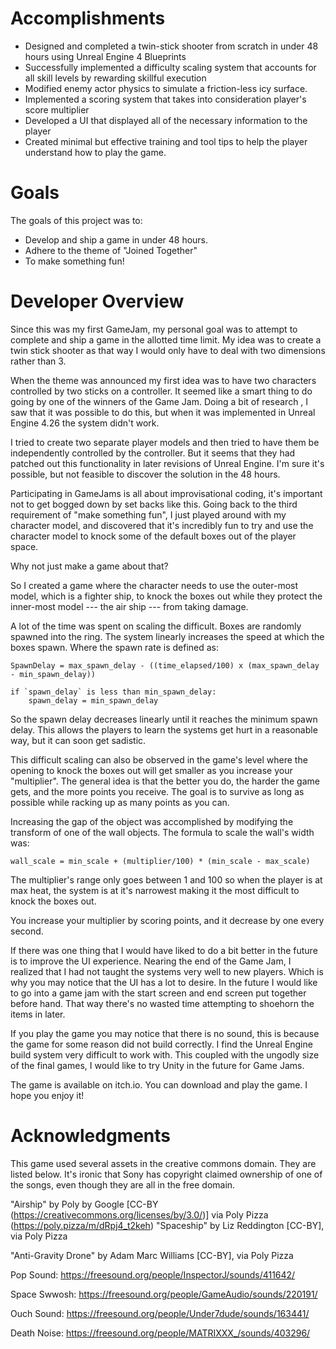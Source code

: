 # Accomplishments
- Designed and completed a twin-stick shooter from scratch in under 48 hours using Unreal Engine 4 Blueprints
- Successfully implemented a difficulty scaling system that accounts for all skill levels by rewarding skillful execution
- Modified enemy actor physics to simulate a friction-less icy surface.
- Implemented a scoring system that takes into consideration player's score multiplier
- Developed a UI that displayed all of the necessary information to the player
- Created minimal but effective training and tool tips to help the player understand how to play the game.

# Goals

The goals of this project was to:
- Develop and ship a game in under 48 hours.
- Adhere to the theme of "Joined Together"
- To make something fun!

# Developer Overview

Since this was my first GameJam, my personal goal was to attempt to complete and ship a game in the allotted time limit. My idea was to create a twin stick shooter as that way I would only have to deal with two dimensions rather than 3.

When the theme was announced my first idea was to have two characters controlled by two sticks on a controller. It seemed like a smart thing to do going by one of the winners of the Game Jam. Doing a bit of research , I saw that it was possible to do this, but when it was implemented in Unreal Engine 4.26 the system didn't work.

I tried to create two separate player models and then tried to have them be independently controlled by the controller. But it seems that they had patched out this functionality in later revisions of Unreal Engine. I'm sure it's possible, but not feasible to discover the solution in the 48 hours.

Participating in GameJams is all about improvisational coding, it's important not to get bogged down by set backs like this. Going back to the third requirement of "make something fun", I just played around with my character model, and discovered that it's incredibly fun to try and use the character model to knock some of the default boxes out of the player space.

Why not just make a game about that?

So I created a game where the character needs to use the outer-most model, which is a fighter ship, to knock the boxes out while they protect the inner-most model --- the air ship --- from taking damage.

A lot of the time was spent on scaling the difficult. Boxes are randomly spawned into the ring. The system linearly increases the speed at which the boxes spawn. Where the spawn rate is defined as:

``` 
SpawnDelay = max_spawn_delay - ((time_elapsed/100) x (max_spawn_delay - min_spawn_delay)) 

if `spawn_delay` is less than min_spawn_delay:
    spawn_delay = min_spawn_delay
```
 

So the spawn delay decreases linearly until it reaches the minimum spawn delay. This allows the players to learn the systems get hurt in a reasonable way, but it can soon get sadistic.

This difficult scaling can also be observed in the game's level where the opening to knock the boxes out will get smaller as you increase your "multiplier". The general idea is that the better you do, the harder the game gets, and the more points you receive. The goal is to survive as long as possible while racking up as many points as you can.

Increasing the gap of the object was accomplished by modifying the transform of one of the wall objects. The formula to scale the wall's width was:

```
wall_scale = min_scale + (multiplier/100) * (min_scale - max_scale)
```

The multiplier's range only goes between 1 and 100 so when the player is at max heat, the system is at it's narrowest making it the most difficult to knock the boxes out.

You increase your multiplier by scoring points, and it decrease by one every second.

If there was one thing that I would have liked to do a bit better in the future is to improve the UI experience. Nearing the end of the Game Jam, I realized that I had not taught the systems very well to new players. Which is why you may notice that the UI has a lot to desire. In the future I would like to go into a game jam with the start screen and end screen put together before hand. That way there's no wasted time attempting to shoehorn the items in later.

If you play the game you may notice that there is no sound, this is because the game for some reason did not build correctly. I find the Unreal Engine build system very difficult to work with. This coupled with the ungodly size of the final games, I would like to try Unity in the future for Game Jams.

The game is available on itch.io. You can download and play the game. I hope you enjoy it!
 
# Acknowledgments

This game used several assets in the creative commons domain. They are listed below. It's ironic that Sony has copyright claimed ownership of one of the songs, even though they are all in the free domain.
 
"Airship" by Poly by Google [CC-BY (https://creativecommons.org/licenses/by/3.0/)] via Poly Pizza (https://poly.pizza/m/dRpj4_t2keh)
"Spaceship" by Liz Reddington [CC-BY], via Poly Pizza
 
"Anti-Gravity Drone" by Adam Marc Williams [CC-BY], via Poly Pizza
 
Pop Sound: https://freesound.org/people/InspectorJ/sounds/411642/
 
Space Swwosh: https://freesound.org/people/GameAudio/sounds/220191/
 
Ouch Sound: https://freesound.org/people/Under7dude/sounds/163441/
 
Death Noise: https://freesound.org/people/MATRIXXX_/sounds/403296/
